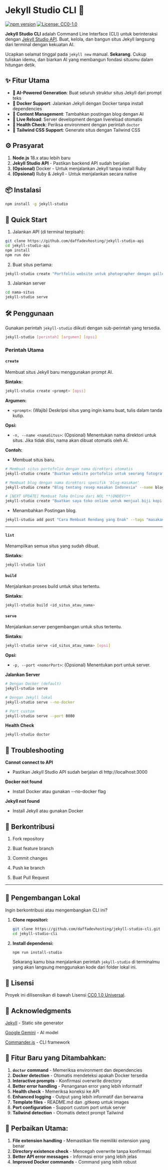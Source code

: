 # Jekyll Studio CLI 🚀

[![npm version](https://img.shields.io/npm/v/jekyll-studio.svg)](https://www.npmjs.com/package/jekyll-studio)
[![License: CC0-1.0](https://img.shields.io/badge/License-CC0_1.0-lightgrey.svg)](https://creativecommons.org/publicdomain/zero/1.0/)

**Jekyll Studio CLI** adalah Command Line Interface (CLI) untuk berinteraksi dengan [Jekyll Studio API](https://github.com/daffadevhosting/jekyll-studio-api). Buat, kelola, dan bangun situs Jekyll langsung dari terminal dengan kekuatan AI.

Ucapkan selamat tinggal pada `jekyll new` manual. **Sekarang**. Cukup tuliskan idemu, dan biarkan AI yang membangun fondasi situsmu dalam hitungan detik.

## ✨ Fitur Utama

* **🤖 AI-Powered Generation**: Buat seluruh struktur situs Jekyll dari prompt teks
* **🐳 Docker Support**: Jalankan Jekyll dengan Docker tanpa install dependencies
* **📝 Content Management**: Tambahkan postingan blog dengan AI
* **🚀 Live Reload**: Server development dengan livereload otomatis
* **🏥 Health Check**: Periksa environment dengan perintah `doctor`
* **🎨 Tailwind CSS Support**: Generate situs dengan Tailwind CSS

## ⚙️ Prasyarat

1. **Node.js** 18.x atau lebih baru
2. **Jekyll Studio API** - Pastikan backend API sudah berjalan
3. **(Opsional)** Docker - Untuk menjalankan Jekyll tanpa install Ruby
4. **(Opsional)** Ruby & Jekyll - Untuk menjalankan secara native

## 📦 Instalasi

```bash
npm install -g jekyll-studio
```

## 🚀 Quick Start

1. Jalankan API (di terminal terpisah):
```bash
git clone https://github.com/daffadevhosting/jekyll-studio-api
cd jekyll-studio-api
npm install
npm run dev
```

2. Buat situs pertama:
```bash
jekyll-studio create "Portfolio website untuk photographer dengan gallery dan contact form"
```

3. Jalankan server
```bash
cd nama-situs
jekyll-studio serve
```

## 🛠️ Penggunaan

Gunakan perintah `jekyll-studio` diikuti dengan sub-perintah yang tersedia.

```bash
jekyll-studio [perintah] [argumen] [opsi]
```

### Perintah Utama

#### `create`

Membuat situs Jekyll baru menggunakan prompt AI.

**Sintaks:**

```bash
jekyll-studio create <prompt> [opsi]
```

**Argumen:**

  * `<prompt>`: (Wajib) Deskripsi situs yang ingin kamu buat, tulis dalam tanda kutip.

**Opsi:**

  * `-n, --name <namaSitus>`: (Opsional) Menentukan nama direktori untuk situs. Jika tidak diisi, nama akan dibuat otomatis oleh AI.

**Contoh:**

- Membuat situs baru.
```bash
# Membuat situs portofolio dengan nama direktori otomatis
jekyll-studio create "Buatkan website portofolio untuk seorang fotografer dengan galeri dan halaman kontak"

# Membuat blog dengan nama direktori spesifik 'blog-masakan'
jekyll-studio create "Blog tentang resep masakan Indonesia" --name blog-masakan

# [NEXT UPDATE] Membuat Toko Online dari NOL **(ONDEV)**
jekyll-studio create "Buatkan saya toko online untuk menjual biji kopi. Gunakan Snipcart untuk keranjang belanja. Harus ada halaman untuk setiap produk kopi, halaman 'Tentang Kami', dan halaman kontak." --name "kedai-kopi-static"
```

- Menambahkan Postingan blog.
```bash
jekyll-studio add post "Cara Membuat Rendang yang Enak" --tags "masakan,indonesia" --categories "resep"
```

-----

#### `list`

Menampilkan semua situs yang sudah dibuat.

**Sintaks:**

```bash
jekyll-studio list
```

#### `build`

Menjalankan proses build untuk situs tertentu.

**Sintaks:**

```bash
jekyll-studio build <id_situs_atau_nama>
```

#### `serve`

Menjalankan server pengembangan untuk situs tertentu.

**Sintaks:**

```bash
jekyll-studio serve <id_situs_atau_nama> [opsi]
```

**Opsi:**

  * `-p, --port <nomorPort>`: (Opsional) Menentukan port untuk server.

**Jalankan Server**
```bash
# Dengan Docker (default)
jekyll-studio serve

# Dengan Jekyll lokal
jekyll-studio serve --no-docker

# Port custom
jekyll-studio serve --port 8080
```

**Health Check**
```bash
jekyll-studio doctor
```

## 🐛 Troubleshooting

**Cannot connect to API**
* Pastikan Jekyll Studio API sudah berjalan di http://localhost:3000

**Docker not found**
* Install Docker atau gunakan --no-docker flag

**Jekyll not found**
* Install Jekyll atau gunakan Docker

## 🤝 Berkontribusi

1. Fork repository

2. Buat feature branch

3. Commit changes

4. Push ke branch

5. Buat Pull Request

-----

## 🔧 Pengembangan Lokal

Ingin berkontribusi atau mengembangkan CLI ini?

1.  **Clone repositori:**
    ```bash
    git clone https://github.com/daffadevhosting/jekyll-studio-cli.git
    cd jekyll-studio-cli
    ```
2.  **Install dependensi:**
    ```bash
    npm run install-studio
    ```
    Sekarang kamu bisa menjalankan perintah `jekyll-studio` di terminalmu yang akan langsung menggunakan kode dari folder lokal ini.

## 📄 Lisensi

Proyek ini dilisensikan di bawah Lisensi [CC0 1.0 Universal](https://creativecommons.org/publicdomain/zero/1.0/).

## 🙏 Acknowledgments

[Jekyll](https://jekyllrb.com/) - Static site generator

[Google Gemini](https://deepmind.google/technologies/gemini/) - AI model

[Commander.js](https://github.com/tj/commander.js) - CLI framework

## 🎯 **Fitur Baru yang Ditambahkan:**

1. **`doctor` command** - Memeriksa environment dan dependencies
2. **Docker detection** - Otomatis mendeteksi apakah Docker tersedia
3. **Interactive prompts** - Konfirmasi overwrite directory
4. **Better error handling** - Penanganan error yang lebih informatif
5. **Health check** - Memeriksa koneksi ke API
6. **Enhanced logging** - Output yang lebih informatif dan berwarna
7. **Template files** - README.md dan .gitkeep untuk images
8. **Port configuration** - Support custom port untuk server
9. **Tailwind detection** - Otomatis detect prompt Tailwind

## 🔧 **Perbaikan Utama:**

1. **File extension handling** - Memastikan file memiliki extension yang benar
2. **Directory existence check** - Mencegah overwrite tanpa konfirmasi
3. **Better API error messages** - Informasi error yang lebih jelas
4. **Improved Docker commands** - Command yang lebih robust